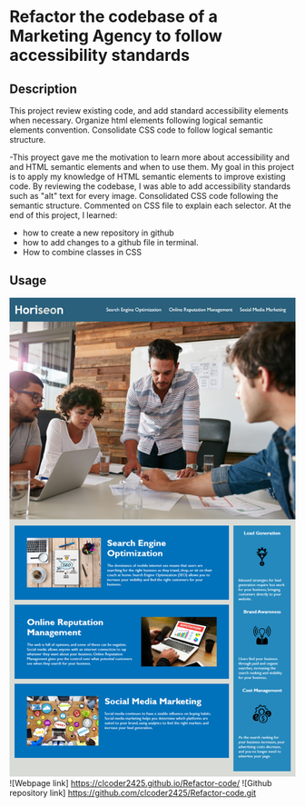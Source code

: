 # Refactor the codebase of a Marketing Agency to follow accessibility standards

## Description

This project review  existing code, and add standard accessibility elements when necessary. 
Organize html elements following logical semantic elements convention.
Consolidate CSS code to follow logical semantic structure.

-This proyect gave me the motivation to learn more about accessibility and and HTML semantic elements
and when to use them.
My goal in this project is to apply my knowledge of HTML semantic elements to improve existing code.
By reviewing the codebase, I was able to add accessibility standards such as "alt" text for every image.
Consolidated CSS code following the semantic structure. Commented on CSS file to explain each selector.
At the end of this project, I learned:
- how to create a new repository in github
- how to add changes to a github file in terminal.
- How to combine classes in CSS


## Usage

![Marketing Agency image](./assets/images/screenshot.png)
![Webpage link] https://clcoder2425.github.io/Refactor-code/
![Github repository link] https://github.com/clcoder2425/Refactor-code.git

